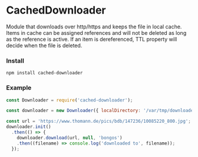 # CachedDownloader
Module that downloads over http/https and keeps the file in local cache. Items in cache can be assigned references and will not be deleted as long as the reference is active. If an item is dereferenced, TTL property will decide when the file is deleted.


### Install

`npm install cached-downloader`

### Example
```javascript
const Downloader = require('cached-downloader');

const downloader = new Downloader({ localDirectory: '/var/tmp/downloader' });

const url = 'https://www.thomann.de/pics/bdb/147236/10085220_800.jpg';
downloader.init()
  .then(() => {
    downloader.download(url, null, 'bongos')
    .then((filename) => console.log('downloaded to', filename));
  });



```

